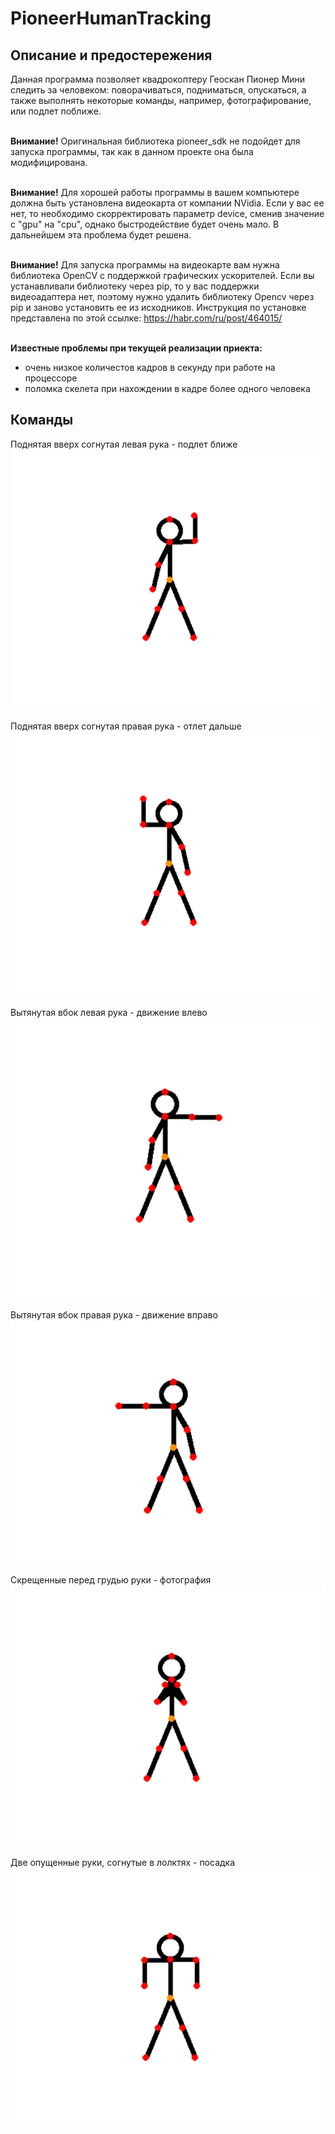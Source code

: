 # PioneerHumanTracking
## Описание и предостережения
Данная программа позволяет квадрокоптеру Геоскан Пионер Мини следить за человеком: поворачиваться, подниматься, опускаться, а также выполнять некоторые команды, например, фотографирование, или подлет поближе. <br><br>

<b>Внимание!</b> Оригинальная библиотека pioneer_sdk не подойдет для запуска программы, так как в данном проекте она была модифицирована. <br><br>

<b>Внимание!</b> Для хорошей работы программы в вашем компьютере должна быть установлена видеокарта от компании NVidia. Если у вас ее нет, то необходимо скорректировать параметр device, сменив значение с "gpu" на "cpu", однако быстродействие будет очень мало. В дальнейшем эта проблема будет решена.<br><br>

<b>Внимание!</b> Для запуска программы на видеокарте вам нужна библиотека OpenCV с поддержкой графических ускорителей. Если вы устанавливали библиотеку через pip, то у вас поддержки видеоадаптера нет, поэтому нужно удалить библиотеку Opencv через pip и заново установить ее из исходников. Инструкция по установке представлена по этой ссылке: https://habr.com/ru/post/464015/ <br><br>

<b>Известные проблемы при текущей реализации приекта:</b> 
<ul>
  <li>очень низкое количестов кадров в секунду при работе на процессоре</li>
  <li>поломка скелета при нахождении в кадре более одного человека</li>
</ul>

## Команды
Поднятая вверх согнутая левая рука - подлет ближе <br>
![Поза 1](/readme_images/pose1.png)
<br><br>
Поднятая вверх согнутая правая рука - отлет дальше <br>
![Поза 2](/readme_images/pose2.png)
<br><br>
Вытянутая вбок левая рука - движение влево <br>
![Поза 3](/readme_images/pose4.png)
<br><br>
Вытянутая вбок правая рука - движение вправо <br>
![Поза 4](/readme_images/pose3.png)
<br><br>
Скрещенные перед грудью руки - фотография <br>
![Поза 5](/readme_images/pose5.png)
<br><br>
Две опущенные руки, согнутые в лолктях - посадка <br>
![Поза 6](/readme_images/pose6.png)
